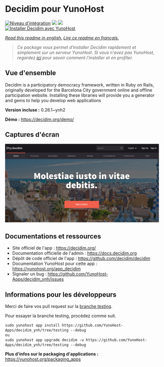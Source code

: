 # Decidim pour YunoHost

[![Niveau d'intégration](https://dash.yunohost.org/integration/decidim.svg)](https://dash.yunohost.org/appci/app/decidim) ![](https://ci-apps.yunohost.org/ci/badges/decidim.status.svg) ![](https://ci-apps.yunohost.org/ci/badges/decidim.maintain.svg)  
[![Installer Decidim avec YunoHost](https://install-app.yunohost.org/install-with-yunohost.svg)](https://install-app.yunohost.org/?app=decidim)

*[Read this readme in english.](./README.md)*
*[Lire ce readme en français.](./README_fr.md)*

> *Ce package vous permet d'installer Decidim rapidement et simplement sur un serveur YunoHost.
Si vous n'avez pas YunoHost, regardez [ici](https://yunohost.org/#/install) pour savoir comment l'installer et en profiter.*

## Vue d'ensemble

Decidim is a participatory democracy framework, written in Ruby on Rails, originally developed for the Barcelona City government online and offline participation website. Installing these libraries will provide you a generator and gems to help you develop web applications


**Version incluse :** 0.26.1~ynh2

**Démo :** https://decidim.org/demo/

## Captures d'écran

![](./doc/screenshots/screenshot1.PNG)

## Documentations et ressources

* Site officiel de l'app : https://decidim.org/
* Documentation officielle de l'admin : https://docs.decidim.org
* Dépôt de code officiel de l'app : https://github.com/decidim/decidim
* Documentation YunoHost pour cette app : https://yunohost.org/app_decidim
* Signaler un bug : https://github.com/YunoHost-Apps/decidim_ynh/issues

## Informations pour les développeurs

Merci de faire vos pull request sur la [branche testing](https://github.com/YunoHost-Apps/decidim_ynh/tree/testing).

Pour essayer la branche testing, procédez comme suit.
```
sudo yunohost app install https://github.com/YunoHost-Apps/decidim_ynh/tree/testing --debug
ou
sudo yunohost app upgrade decidim -u https://github.com/YunoHost-Apps/decidim_ynh/tree/testing --debug
```

**Plus d'infos sur le packaging d'applications :** https://yunohost.org/packaging_apps
